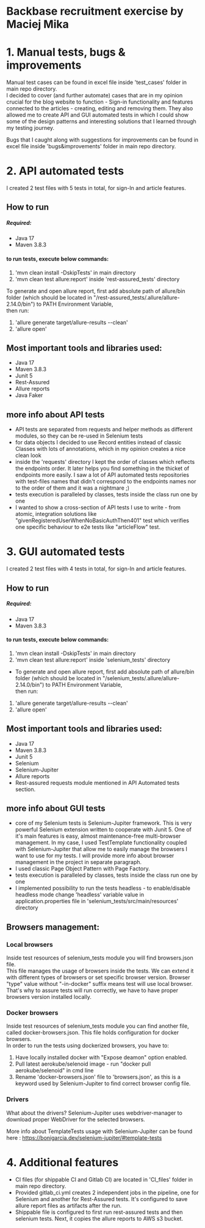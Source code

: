 
# Backbase recruitment exercise by Maciej Mika

# 1. Manual tests, bugs & improvements

Manual test cases can be found in excel file inside 'test_cases' folder in main repo directory.  
I decided to cover (and further automate) cases that are in my opinion crucial for the blog website to function - Sign-in functionality and features connected to the articles - creating, editing and removing them. They also allowed me to create API and GUI automated tests in which I could show some of the design patterns and interesting solutions that I learned through my testing journey.

Bugs that I caught along with suggestions for improvements can be found in excel file inside 'bugs&improvements' folder in main repo directory.

# 2. API automated tests
I created 2 test files with 5 tests in total, for sign-In and article features.

## How to run
##### Required:
-  Java 17
- Maven 3.8.3

#### to run tests, execute below commands:
1. 'mvn clean install -DskipTests' in main directory
2. 'mvn clean test allure:report' inside 'rest-assured_tests' directory

To generate and open allure report, first add absolute path of allure/bin folder (which should be located in "/rest-assured_tests/.allure/allure-2.14.0/bin") to PATH Environment Variable,  
then run:
1. 'allure generate target/allure-results --clean'
2. 'allure open'

## Most important tools and libraries used:

- Java 17
- Maven 3.8.3
- Junit 5
- Rest-Assured
- Allure reports
- Java Faker

## more info about API tests
- API tests are separated from requests and helper methods as different modules, so they can be re-used in Selenium tests
- for data objects I decided to use Record entities instead of classic Classes with lots of annotations, which in my opinion creates a nice clean look
- inside the 'requests' directory I kept the order of classes which reflects the endpoints order. It later helps you find something in the thicket of endpoints more easily. I saw a lot of API automated tests repositories with test-files names that didn't correspond to the endpoints names nor to the order of them and it was a nightmare ;)
- tests execution is paralleled by classes, tests inside the class run one by one
- I wanted to show a cross-section of API tests I use to write - from atomic, integration solutions like "givenRegisteredUserWhenNoBasicAuthThen401" test which verifies one specific behaviour to e2e tests like "articleFlow" test.

# 3. GUI automated tests
I created 2 test files with 4 tests in total, for sign-In and article features.

## How to run
##### Required:
-  Java 17
- Maven 3.8.3

#### to run tests, execute below commands:
1. 'mvn clean install -DskipTests' in main directory
2. 'mvn clean test allure:report' inside 'selenium_tests' directory

- To generate and open allure report, first add absolute path of allure/bin folder (which should be located in "/selenium_tests/.allure/allure-2.14.0/bin") to PATH Environment Variable,  
  then run:
1. 'allure generate target/allure-results --clean'
2. 'allure open'

## Most important tools and libraries used:
- Java 17
- Maven 3.8.3
- Junit 5
- Selenium
- Selenium-Jupiter
- Allure reports
- Rest-assured requests module mentioned in API Automated tests section.

## more info about GUI tests
- core of my Selenium tests is Selenium-Jupiter framework. This is very powerful Selenium extension written to cooperate with Junit 5. One of it's main features is easy, almost maintenance-free multi-browser management. In my case, I used TestTemplate functionality coupled with Selenium-Jupiter that allow me to easily manage the browsers I want to use for my tests. I will provide more info about browser management in the project in separate paragraph.
- I used classic Page Object Pattern with Page Factory.
- tests execution is paralleled by classes, tests inside the class run one by one
- I implemented possibility to run the tests headless - to enable/disable headless mode change 'headless' variable value in application.properties file in 'selenium_tests/src/main/resources' directory

## Browsers management:


### Local browsers
Inside test resources of selenium_tests module you will find browsers.json file.  
This file manages the usage of browsers inside the tests. We can extend it with different types of browsers or set specific browser version. Browser "type" value without "-in-docker" suffix means test will use local browser. That's why to assure tests will run correctly, we have to have proper browsers version installed locally.
### Docker browsers
Inside test resources of selenium_tests module you can find another file, called docker-browsers.json. This file holds configuration for docker browsers.  
In order to run the tests using dockerized browsers, you have to:
1. Have locally installed docker with "Expose deamon" option enabled.
2. Pull latest aerokube/selenoid image - run "docker pull aerokube/selenoid" in cmd line
3. Rename 'docker-browsers.json' file to 'browsers.json', as this is a keyword used by Selenium-Jupiter to find correct browser config file.
### Drivers
What about the drivers? Selenium-Jupiter uses webdriver-manager to download proper WebDriver for the selected browsers.

More info about TemplateTests usage with Selenium-Jupiter can be found here : https://bonigarcia.dev/selenium-jupiter/#template-tests

# 4. Additional features
- CI files (for shippable CI and Gitlab CI) are located in 'CI_files' folder in main repo directory.
- Provided gitlab_ci.yml creates 2 independent jobs in the pipeline, one for Selenium and another for Rest-Assured tests. It's configured to save allure report files as artifacts after the run.
- Shippable file is configured to first run rest-assured tests and then selenium tests. Next, it copies the allure reports to AWS s3 bucket.